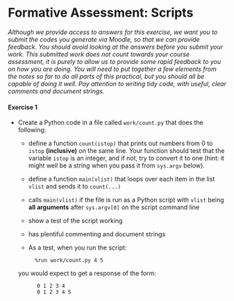 # Formative Assessment: Scripts


*Although we provide access to answers for this exercise, we want you to submit the codes you generate via Moodle, so that we can provide feedback. You should avoid looking at the answers before you submit your work. This submitted work does not count towards your course assessment, it is purely to allow us to provide some rapid feedback to you on how you are doing. You will need to put together a few elements from the notes so far to do all parts of this practical, but you should all be capable of doing it well. Pay attention to writing tidy code, with useful, clear comments and document strings.*

#### Exercise 1

* Create a Python code in a file called `work/count.py` that does the following:

    - define a function `count(istop)` that prints out numbers from 0 to `istop` **(inclusive)** on the same line. Your function should test that the variable `istop` is an integer, and if not, try to convert it to one (hint: it might well be a string when you pass it from `sys.argv` below).
    - define a function `main(vlist)` that loops over each item in the list `vlist` and sends it to `count(...)`
    - calls `main(vlist)` if the file is run as a Python script with `vlist` being **all arguments** after `sys.argv[0]` on the  script command line
    - show a test of the script working
    - has plentiful commenting and document strings
   
    - As a test, when you run the script:

            %run work/count.py 4 5 

    you would expect to get a response of the form:

            0 1 2 3 4
            0 1 2 3 4 5

 
